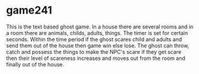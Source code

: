 # game241
This is the text based ghost game. In a house there are several rooms and in a room there are animals, childs, adults, things. The timer is set for certain seconds. Within the time period if the ghost scares child and adults and send them out of the house then game win else lose. The ghost can throw, catch and possess the things to make the NPC's scare if they get scare then their level of scareness increases and moves out from the room and finally out of the house. 